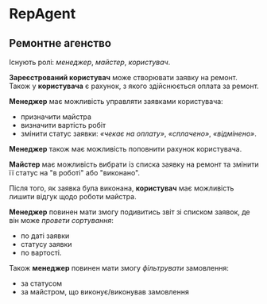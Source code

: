 # RepAgent

## Ремонтне агенство

Існують ролі: *менеджер*, *майстер*, *користувач*.

**Зареєстрований користувач** може створювати заявку на ремонт. Також у **користувача** є рахунок, з якого здійснюється оплата за ремонт.

**Менеджер** має можливість управляти заявками користувача:

- призначити майстра
- визначити вартість робіт
- змінити статус заявки: *«чекає на оплату»*, *«сплачено»*, *«відмінено»*.

**Менеджер** також має можливість поповнити рахунок користувача.

**Майстер** має можливість вибрати із списка заявку на ремонт та змінити її статус на "в роботі" або "виконано".

Після того, як заявка була виконана, **користувач** має можливість лишити відгук щодо роботи майстра.

**Менеджер** повинен мати змогу подивитись звіт зі списком заявок, де він може *провети сортування*:
- по даті заявки
- статусу заявки
- по вартості.

Також **менеджер** повинен мати змогу *фільтрувати* замовлення:
- за статусом
- за майстром, що виконує/виконував замовлення
